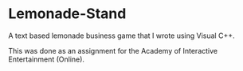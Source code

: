 # Lemonade-Stand
A text based lemonade business game that I wrote using Visual C++.

This was done as an assignment for the Academy of Interactive Entertainment (Online).
